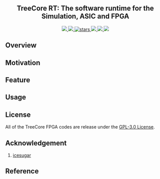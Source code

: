 <p align="center">
    <!-- <img width="200px" src="./.images/tree_core_logo.svg" align="center" alt="Tree Core CPU" /> -->
    <h2 align="center">TreeCore RT: The software runtime for the Simulation, ASIC and FPGA</h2>
</p>
<p align="center">
    <a href="https://github.com/microdynamics-cpu/tree-core-rt/actions">
      <img src="https://img.shields.io/github/workflow/status/microdynamics-cpu/tree-core-rt/unit-test/main?label=unit-test&logo=github&style=flat-square">
    </a>
    <a href="./LICENSE">
      <img src="https://img.shields.io/github/license/microdynamics-cpu/tree-core-rt?color=brightgreen&logo=github&style=flat-square">
    </a>
    <a href="https://github.com/microdynamics-cpu/tree-core-rt">
      <img alt="stars" src="https://img.shields.io/github/stars/microdynamics-cpu/tree-core-rt?color=blue&style=flat-square" />
    </a>
    <a href="https://github.com/microdynamics-cpu/tree-core-rt">
      <img src="https://img.shields.io/badge/total%20lines-0k-red?style=flat-square">
    </a>
    <a href="https://github.com/YosysHQ">
      <img src="https://img.shields.io/badge/toolchain-kicad-red?style=flat-square">
  </a>
    <a href="./CONTRIBUTING.md">
      <img src="https://img.shields.io/badge/contribution-welcome-brightgreen?style=flat-square">
    </a>
</p>

## Overview
## Motivation
## Feature
## Usage



## License
All of the TreeCore FPGA codes are release under the [GPL-3.0 License](LICENSE).

## Acknowledgement
1. [icesugar](https://github.com/wuxx/icesugar)

## Reference
